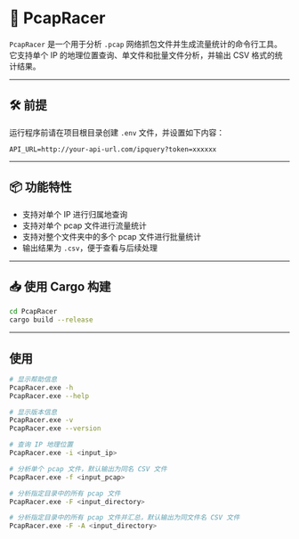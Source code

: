 # 🚀 PcapRacer

`PcapRacer` 是一个用于分析 `.pcap` 网络抓包文件并生成流量统计的命令行工具。它支持单个 IP 的地理位置查询、单文件和批量文件分析，并输出 CSV 格式的统计结果。

---

## 🛠️ 前提

运行程序前请在项目根目录创建 `.env` 文件，并设置如下内容：

```env
API_URL=http://your-api-url.com/ipquery?token=xxxxxx
```

---

## 📦 功能特性

- 支持对单个 IP 进行归属地查询
- 支持对单个 pcap 文件进行流量统计
- 支持对整个文件夹中的多个 pcap 文件进行批量统计
- 输出结果为 `.csv`，便于查看与后续处理

---

## 📥 使用 Cargo 构建

```bash
cd PcapRacer
cargo build --release
```

---

## 使用

```bash
# 显示帮助信息
PcapRacer.exe -h
PcapRacer.exe --help

# 显示版本信息
PcapRacer.exe -v
PcapRacer.exe --version

# 查询 IP 地理位置
PcapRacer.exe -i <input_ip>

# 分析单个 pcap 文件，默认输出为同名 CSV 文件
PcapRacer.exe -f <input_pcap>

# 分析指定目录中的所有 pcap 文件
PcapRacer.exe -F <input_directory>

# 分析指定目录中的所有 pcap 文件并汇总，默认输出为同文件名 CSV 文件
PcapRacer.exe -F -A <input_directory>
```